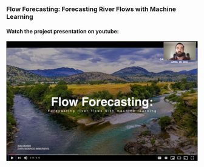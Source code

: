 ### Flow Forecasting: Forecasting River Flows with Machine Learning

#### Watch the project presentation on youtube: 

[![video presentation](https://github.com/chris-stellato/capstone3/blob/main/notebooks/youtube_thumbnail.jpg)](https://www.youtube.com/watch?v=SKWMQL9uw2U)

